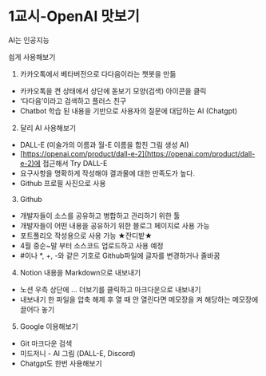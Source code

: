 # 1교시-OpenAI 맛보기

AI는 인공지능

쉽게 사용해보기

1. 카카오톡에서 베타버전으로 다다음이라는 챗봇을 만듦
- 카카오톡을 켠 상태에서 상단에 돋보기 모양(검색) 아이콘을 클릭
- ‘다다음’이라고 검색하고 플러스 친구
- Chatbot 학습 된 내용을 기반으로 사용자의 질문에 대답하는 AI (Chatgpt)

2. 달리 AI 사용해보기
- DALL-E (미술가의 이름과 월-E 이름을 합친 그림 생성 AI)
- [https://openai.com/product/dall-e-2](https://openai.com/product/dall-e-2)에 접근해서 Try DALL-E
- 요구사항을 명확하게 작성해야 결과물에 대한 만족도가 높다.
- Github 프로필 사진으로 사용

3. Github
- 개발자들이 소스를 공유하고 병합하고 관리하기 위한 툴
- 개발자들이 어떤 내용을 공유하기 위한 블로그 페이지로 사용 가능
- 포트폴리오 작성용으로 사용 가능 ★잔디밭★
- 4월 중순~말 부터 소스코드 업로드하고 사용 예정
- #이나 *, +, -와 같은 기호로 Github파일에 글자를 변경하거나 줄바꿈

4. Notion 내용을 Markdown으로 내보내기
- 노션 우측 상단에 … 더보기를 클릭하고 마크다운으로 내보내기
- 내보내기 한 파일을 압축 해제 후 열 때 안 열린다면 메모장을 켜 해당하는 메모장에 끌어다 놓기

5. Google 이용해보기
- Git 마크다운 검색
- 미드저니 - AI 그림 (DALL-E, Discord)
- Chatgpt도 한번 사용해보기
